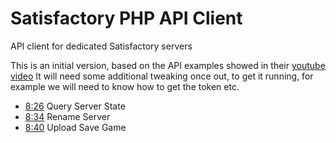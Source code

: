 # Satisfactory PHP API Client

API client for dedicated Satisfactory servers

This is an initial version, based on the API examples showed in their [youtube video](https://www.youtube.com/watch?v=v8piXNQwcUw)
It will need some additional tweaking once out, to get it running, for example we will need to know how to get the token etc.

* [8:26](https://youtu.be/v8piXNQwcUw?t=506) Query Server State
* [8:34](https://youtu.be/v8piXNQwcUw?t=514) Rename Server
* [8:40](https://youtu.be/v8piXNQwcUw?t=520) Upload Save Game
